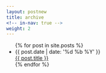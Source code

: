 ```yaml
---
layout: postnew
title: archive
<!-- in-nav: true -->
weight: 2
---
```


<ul id="archive">
  {% for post in site.posts %}
  <li>
    <span class="post-date">
    <time datetime="{{ post.date | date_to_xmlschema }}">{{ post.date | date: '%d %b<span class="year"> %Y</span>' }}</time>
    </span>
  <div class="description"><a href="{{ post.url }}">{{ post.title }}</a></div>
  </li>
{% endfor %}
</ul>